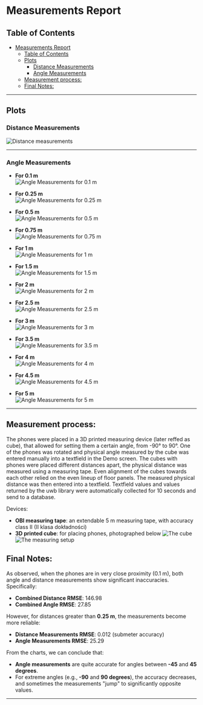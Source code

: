 # Measurements Report

## Table of Contents

- [Measurements Report](#measurements-report)
  - [Table of Contents](#table-of-contents)
  - [Plots](#plots)
    - [Distance Measurements](#distance-measurements)
    - [Angle Measurements](#angle-measurements)
  - [Measurement process:](#measurement-process) 
  - [Final Notes:](#final-notes)

---

## Plots

### Distance Measurements
![Distance measurements](./Distance%20measurements.png)

---

### Angle Measurements

-   **For 0.1 m**  
    ![Angle Measurements for 0.1 m](./Angle%20measurements%20for%200.1%20m.png)

-   **For 0.25 m**  
    ![Angle Measurements for 0.25 m](./Angle%20measurements%20for%200.25%20m.png)

-   **For 0.5 m**  
    ![Angle Measurements for 0.5 m](./Angle%20measurements%20for%200.5%20m.png)

-   **For 0.75 m**  
    ![Angle Measurements for 0.75 m](./Angle%20measurements%20for%200.75%20m.png)

-   **For 1 m**  
    ![Angle Measurements for 1 m](./Angle%20measurements%20for%201%20m.png)

-   **For 1.5 m**  
    ![Angle Measurements for 1.5 m](./Angle%20measurements%20for%201.5%20%20m.png)

-   **For 2 m**  
    ![Angle Measurements for 2 m](./Angle%20measurements%20for%202%20m.png)

-   **For 2.5 m**  
    ![Angle Measurements for 2.5 m](./Angle%20measurements%20for%202.5%20m.png)

-   **For 3 m**  
    ![Angle Measurements for 3 m](./Angle%20measurements%20for%203%20m.png)

-   **For 3.5 m**  
    ![Angle Measurements for 3.5 m](./Angle%20measurements%20for%203.5%20m.png)

-   **For 4 m**  
    ![Angle Measurements for 4 m](./Angle%20measurements%20for%204%20m.png)

-   **For 4.5 m**  
    ![Angle Measurements for 4.5 m](./Angle%20measurements%20for%204.5%20m.png)

-   **For 5 m**  
    ![Angle Measurements for 5 m](./Angle%20measurements%20for%205%20m.png)

---

## Measurement process:

The phones were placed in a 3D printed measuring device (later reffed as cube), that allowed for setting them a certain angle, from -90&deg; to 90&deg;. One of the phones was rotated and physical angle measured by the cube was entered manually into a textfield in the Demo screen. The cubes with phones were placed different distances apart, the physical distance was measured using a measuring tape. Even alignment of the cubes towards each other relied on the even lineup of floor panels. The measured physical distance was then entered into a textfield. Textfield values and values returned by the uwb library were automatically collected for 10 seconds and send to a database. 

Devices:

-  **OBI measuring tape**: an extendable 5 m measuring tape, with accuracy class II (II klasa dokładności)
-  **3D printed cube**: for placing phones, photographed below
  ![The cube]()
  ![The measuring setup]()


## Final Notes:

As observed, when the phones are in very close proximity (0.1 m), both angle and distance measurements show significant inaccuracies. Specifically:

-   **Combined Distance RMSE**: 146.98
-   **Combined Angle RMSE**: 27.85

However, for distances greater than **0.25 m**, the measurements become more reliable:

-   **Distance Measurements RMSE**: 0.012 (submeter accuracy)
-   **Angle Measurements RMSE**: 25.29

From the charts, we can conclude that:

-   **Angle measurements** are quite accurate for angles between **-45** and **45 degrees**.
-   For extreme angles (e.g., **-90** and **90 degrees**), the accuracy decreases, and sometimes the measurements "jump" to significantly opposite values.

---
